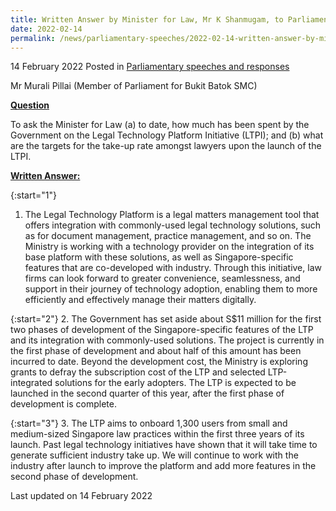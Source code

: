 ```yaml
---
title: Written Answer by Minister for Law, Mr K Shanmugam, to Parliamentary Question on the Legal Technology Platform Initiative
date: 2022-02-14
permalink: /news/parliamentary-speeches/2022-02-14-written-answer-by-minister-for-law-k-shanmugam-to-pq-on-legal-technology-platform-initiative/
---
```


14 February 2022 Posted in [Parliamentary speeches and responses](/news/parliamentary-speeches)

Mr Murali Pillai (Member of Parliament for Bukit Batok SMC) 
  
**<b><u>Question</u></b>**  

To ask the Minister for Law (a) to date, how much has been spent by the Government on the Legal Technology Platform Initiative (LTPI); and (b) what are the targets for the take-up rate amongst lawyers upon the launch of the LTPI.

**<b><u>Written Answer:</u></b>**  
 
{:start="1"}
1.	The Legal Technology Platform is a legal matters management tool that offers integration with commonly-used legal technology solutions, such as for document management, practice management, and so on.  The Ministry is working with a technology provider on the integration of its base platform with these solutions, as well as Singapore-specific features that are co-developed with industry. Through this initiative, law firms can look forward to greater convenience, seamlessness, and support in their journey of technology adoption, enabling them to more efficiently and effectively manage their matters digitally.

{:start="2"}
2.	The Government has set aside about S$11 million for the first two phases of development of the Singapore-specific features of the LTP and its integration with commonly-used solutions. The project is currently in the first phase of development and about half of this amount has been incurred to date.  Beyond the development cost, the Ministry is exploring grants to defray the subscription cost of the LTP and selected LTP-integrated solutions for the early adopters.  The LTP is expected to be launched in the second quarter of this year, after the first phase of development is complete. 

{:start="3"}
3.	The LTP aims to onboard 1,300 users from small and medium-sized Singapore law practices within the first three years of its launch.  Past legal technology initiatives have shown that it will take time to generate sufficient industry take up. We will continue to work with the industry after launch to improve the platform and add more features in the second phase of development.

<p class="right-side-updated">Last updated on 14 February 2022</p>
